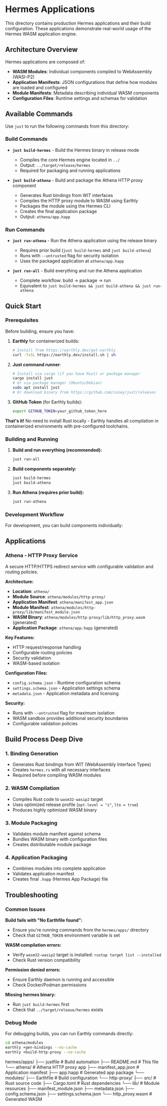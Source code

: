 # Hermes Applications

This directory contains production Hermes applications and their build configuration. These applications demonstrate real-world usage of the Hermes WASM application engine.

## Architecture Overview

Hermes applications are composed of:
- **WASM Modules**: Individual components compiled to WebAssembly (WASI-P2)
- **Application Manifests**: JSON configurations that define how modules are loaded and configured
- **Module Manifests**: Metadata describing individual WASM components
- **Configuration Files**: Runtime settings and schemas for validation

## Available Commands

Use `just` to run the following commands from this directory:

### Build Commands

- **`just build-hermes`** - Build the Hermes binary in release mode
  - Compiles the core Hermes engine located in `../`
  - Output: `../target/release/hermes`
  - Required for packaging and running applications

- **`just build-athena`** - Build and package the Athena HTTP proxy component
  - Generates Rust bindings from WIT interfaces
  - Compiles the HTTP proxy module to WASM using Earthly
  - Packages the module using the Hermes CLI
  - Creates the final application package
  - Output: `athena/app.happ`

### Run Commands

- **`just run-athena`** - Run the Athena application using the release binary
  - Requires prior build (`just build-hermes` and `just build-athena`)
  - Runs with `--untrusted` flag for security isolation
  - Uses the packaged application at `athena/app.happ`

- **`just run-all`** - Build everything and run the Athena application
  - Complete workflow: build → package → run
  - Equivalent to `just build-hermes && just build-athena && just run-athena`

## Quick Start

### Prerequisites

Before building, ensure you have:

1. **Earthly** for containerized builds:
   ```bash
   # Install from https://earthly.dev/get-earthly
   curl -fsSL https://earthly.dev/install.sh | sh
   ```

2. **Just command runner**:
   ```bash
   # Install via cargo (if you have Rust) or package manager
   cargo install just
   # Or via package manager (Ubuntu/Debian)
   sudo apt install just
   # Or download binary from https://github.com/casey/just/releases
   ```

3. **GitHub Token** (for Earthly builds):
   ```bash
   export GITHUB_TOKEN=your_github_token_here
   ```

**That's it!** No need to install Rust locally - Earthly handles all compilation in containerized environments with pre-configured toolchains.

### Building and Running

1. **Build and run everything (recommended):**
   ```bash
   just run-all
   ```

2. **Build components separately:**
   ```bash
   just build-hermes
   just build-athena
   ```

3. **Run Athena (requires prior build):**
   ```bash
   just run-athena
   ```

### Development Workflow

For development, you can build components individually:

## Applications

### Athena - HTTP Proxy Service

A secure HTTP/HTTPS redirect service with configurable validation and routing policies.

**Architecture:**
- **Location**: `athena/`
- **Module Source**: `athena/modules/http-proxy/`
- **Application Manifest**: `athena/manifest_app.json`
- **Module Manifest**: `athena/modules/http-proxy/lib/manifest_module.json`
- **WASM Binary**: `athena/modules/http-proxy/lib/http_proxy.wasm` (generated)
- **Application Package**: `athena/app.happ` (generated)

**Key Features:**
- HTTP request/response handling
- Configurable routing policies
- Security validation
- WASM-based isolation

**Configuration Files:**
- `config.schema.json` - Runtime configuration schema
- `settings.schema.json` - Application settings schema
- `metadata.json` - Application metadata and licensing

**Security:**
- Runs with `--untrusted` flag for maximum isolation
- WASM sandbox provides additional security boundaries
- Configurable validation policies

## Build Process Deep Dive

### 1. Binding Generation
- Generates Rust bindings from WIT (WebAssembly Interface Types)
- Creates `hermes.rs` with all necessary interfaces
- Required before compiling WASM modules

### 2. WASM Compilation
- Compiles Rust code to `wasm32-wasip2` target
- Uses optimized release profile (`opt-level = "z"`, `lto = true`)
- Produces highly optimized WASM binary

### 3. Module Packaging
- Validates module manifest against schema
- Bundles WASM binary with configuration files
- Creates distributable module package

### 4. Application Packaging
- Combines modules into complete application
- Validates application manifest
- Creates final `.happ` (Hermes App Package) file

## Troubleshooting

### Common Issues

**Build fails with "No Earthfile found":**
- Ensure you're running commands from the `hermes/apps/` directory
- Check that `GITHUB_TOKEN` environment variable is set

**WASM compilation errors:**
- Verify `wasm32-wasip2` target is installed: `rustup target list --installed`
- Check Rust version compatibility

**Permission denied errors:**
- Ensure Earthly daemon is running and accessible
- Check Docker/Podman permissions

**Missing hermes binary:**
- Run `just build-hermes` first
- Check that `../target/release/hermes` exists

### Debug Mode

For debugging builds, you can run Earthly commands directly:

```bash
cd athena/modules
earthly +gen-bindings --no-cache
earthly +build-http-proxy --no-cache
```

hermes/apps/
├── justfile                    # Build automation
├── README.md                   # This file
└── athena/                     # Athena HTTP proxy app
├── manifest_app.json       # Application manifest
├── app.happ               # Generated app package
└── modules/
├── Earthfile          # Build configuration
└── http-proxy/
├── src/           # Rust source code
├── Cargo.toml     # Rust dependencies
└── lib/           # Module resources
├── manifest_module.json
├── metadata.json
├── config.schema.json
├── settings.schema.json
└── http_proxy.wasm  # Generated WASM